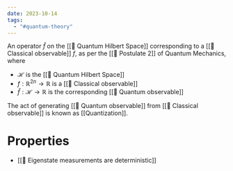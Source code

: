 ```yaml
---
date: 2023-10-14
tags:
  - "#quantum-theory"
---
```

An operator $\hat{f}$ on the [[📘 Quantum Hilbert Space]] corresponding to a [[📘 Classical observable]] $f$, as per the [[📕 Postulate 2]] of Quantum Mechanics, where
- $\mathscr{H}$ is the [[📘 Quantum Hilbert Space]]
- $f : \mathbb{R}^{2n} \rightarrow \mathbb{R}$ is a [[📘 Classical observable]]
- $\hat{f}: \mathscr{H} \rightarrow \mathbb{R}$ is the corresponding [[📘 Quantum observable]]

The act of generating [[📘 Quantum observable]] from [[📘 Classical observable]] is known as [[Quantization]].

# Properties
- [[📗 Eigenstate measurements are deterministic]]